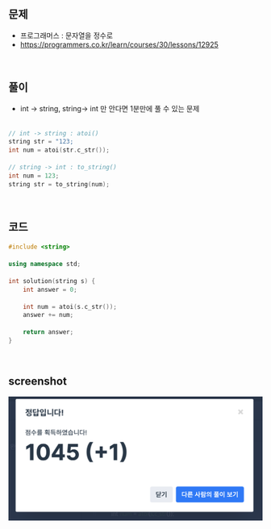 ## 문제
- 프로그래머스 : 문자열을 정수로
- https://programmers.co.kr/learn/courses/30/lessons/12925

<br/>

## 풀이
- int -> string, string-> int 만 안다면 1분만에 풀 수 있는 문제

```c++

// int -> string : atoi()
string str = "123;
int num = atoi(str.c_str());

// string -> int : to_string()
int num = 123;
string str = to_string(num);

```

<br/>


## 코드

```c++
#include <string>

using namespace std;

int solution(string s) {
    int answer = 0;
    
    int num = atoi(s.c_str());
    answer += num;
    
    return answer;
}
```


<br/>


## screenshot

![screenshots](./screenshots/prog_문자열을정수로.png)


<br/>

